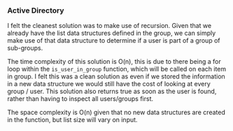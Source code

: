 ### Active Directory

I felt the cleanest solution was to make use of recursion. Given that we already have 
the list data structures defined in the group, we can simply make use of that data structure
to determine if a user is part of a group of sub-groups. 

The time complexity of this solution is O(n), this is due to there being a for loop within the 
`is_user_in_group` function, which will be called on each item in group. 
I felt this was a clean solution as even if we stored the information in a new data structure we would still have the cost of looking at every group / user.
This solution also returns true as soon as the user is found, rather than having to inspect all users/groups first. 

The space complexity is O(n) given that no new data structures are created in the function, but list size will vary on input.